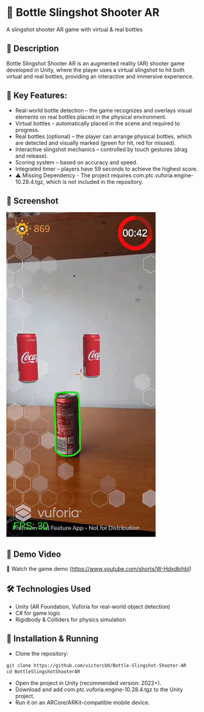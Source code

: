 # 🏹 Bottle Slingshot Shooter AR
A slingshot shooter AR game with virtual & real bottles

## 📌 Description
Bottle Slingshot Shooter AR is an augmented reality (AR) shooter game developed in Unity, where the player uses a virtual slingshot to hit both virtual and real bottles, providing an interactive and immersive experience.

## 🎯 Key Features:

- Real-world bottle detection – the game recognizes and overlays visual elements on real bottles placed in the physical environment.
- Virtual bottles – automatically placed in the scene and required to progress.
- Real bottles (optional) – the player can arrange physical bottles, which are detected and visually marked (green for hit, red for missed).
- Interactive slingshot mechanics – controlled by touch gestures (drag and release).
- Scoring system – based on accuracy and speed.
- Integrated timer – players have 59 seconds to achieve the highest score.
- ⚠️ Missing Dependency - 
The project requires com.ptc.vuforia.engine-10.28.4.tgz, which is not included in the repository.

## 📸 Screenshot

![picture alt](https://github.com/victorcb0/Bottle-Slingshot-Shooter-AR/blob/main/Image.png)

## 🎥 Demo Video
🔗 Watch the game demo
(https://www.youtube.com/shorts/W-HdxdbihbI)

## 🛠️ Technologies Used
- Unity (AR Foundation, Vuforia for real-world object detection)
- C# for game logic
- Rigidbody & Colliders for physics simulation

## 🚀 Installation & Running
- Clone the repository:
```
git clone https://github.com/victorcb0/Bottle-Slingshot-Shooter-AR
cd BottleSlingshotShooterAR
```
- Open the project in Unity (recommended version: 2022+).
- Download and add com.ptc.vuforia.engine-10.28.4.tgz to the Unity project.
- Run it on an ARCore/ARKit-compatible mobile device.

